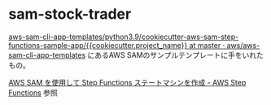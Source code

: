 # sam-stock-trader

[aws-sam-cli-app-templates/python3.9/cookiecutter-aws-sam-step-functions-sample-app/{{cookiecutter.project_name}} at master · aws/aws-sam-cli-app-templates](https://github.com/aws/aws-sam-cli-app-templates/tree/master/python3.9/cookiecutter-aws-sam-step-functions-sample-app/%7B%7Bcookiecutter.project_name%7D%7D)
にあるAWS SAMのサンプルテンプレートに手をいれたもの。

[AWS SAM を使用して Step Functions ステートマシンを作成 - AWS Step Functions](https://docs.aws.amazon.com/ja_jp/step-functions/latest/dg/tutorial-state-machine-using-sam.html)
参照
